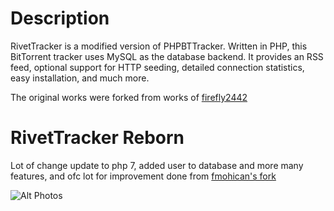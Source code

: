 # Description
RivetTracker is a modified version of PHPBTTracker. Written in PHP, this BitTorrent tracker uses MySQL as the database backend. It provides an RSS feed, optional support for HTTP seeding, detailed connection statistics, easy installation, and much more. 

The original works were forked from works of [firefly2442](https://sourceforge.net/projects/rivettracker)


# RivetTracker Reborn

Lot of change update to php 7, added user to database and more many features, and ofc lot for improvement done from [fmohican's fork](https://github.com/fmohican/rivettracker)

![Alt Photos](https://i.imgur.com/rxFZOue.png)

